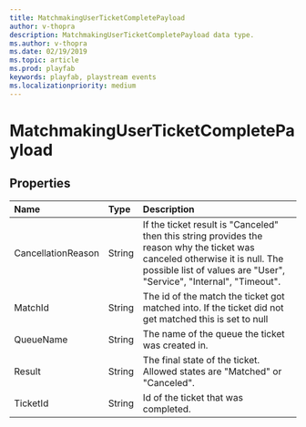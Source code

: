 ```yaml
---
title: MatchmakingUserTicketCompletePayload
author: v-thopra
description: MatchmakingUserTicketCompletePayload data type.
ms.author: v-thopra
ms.date: 02/19/2019
ms.topic: article
ms.prod: playfab
keywords: playfab, playstream events
ms.localizationpriority: medium
---
```


# MatchmakingUserTicketCompletePayload

## Properties

|Name|Type|Description|
| :--------------------|:-------------------|:----------------------|
|CancellationReason|String|If the ticket result is "Canceled" then this string provides the reason why the ticket was canceled otherwise it is null. The possible list of values are "User", "Service", "Internal", "Timeout".|
|MatchId|String|The id of the match the ticket got matched into. If the ticket did not get matched this is set to null|
|QueueName|String|The name of the queue the ticket was created in.|
|Result|String|The final state of the ticket. Allowed states are "Matched" or "Canceled".|
|TicketId|String|Id of the ticket that was completed.|
